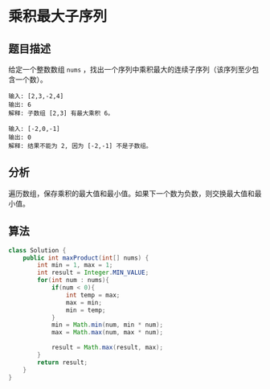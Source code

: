 # 乘积最大子序列

## 题目描述

给定一个整数数组 `nums` ，找出一个序列中乘积最大的连续子序列（该序列至少包含一个数）。

```
输入: [2,3,-2,4]
输出: 6
解释: 子数组 [2,3] 有最大乘积 6。

输入: [-2,0,-1]
输出: 0
解释: 结果不能为 2, 因为 [-2,-1] 不是子数组。
```

## 分析

遍历数组，保存乘积的最大值和最小值。如果下一个数为负数，则交换最大值和最小值。

## 算法

```java
class Solution {
    public int maxProduct(int[] nums) {
        int min = 1, max = 1;
        int result = Integer.MIN_VALUE;
        for(int num : nums){
            if(num < 0){
                int temp = max;
                max = min;
                min = temp;
            }
            min = Math.min(num, min * num);
            max = Math.max(num, max * num);
            
            result = Math.max(result, max);
        }
        return result;
    }
}
```